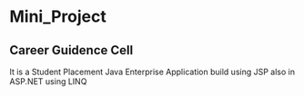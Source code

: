 # Mini_Project

## Career Guidence Cell
It is a Student Placement Java Enterprise Application build using JSP also in ASP.NET using LINQ 
